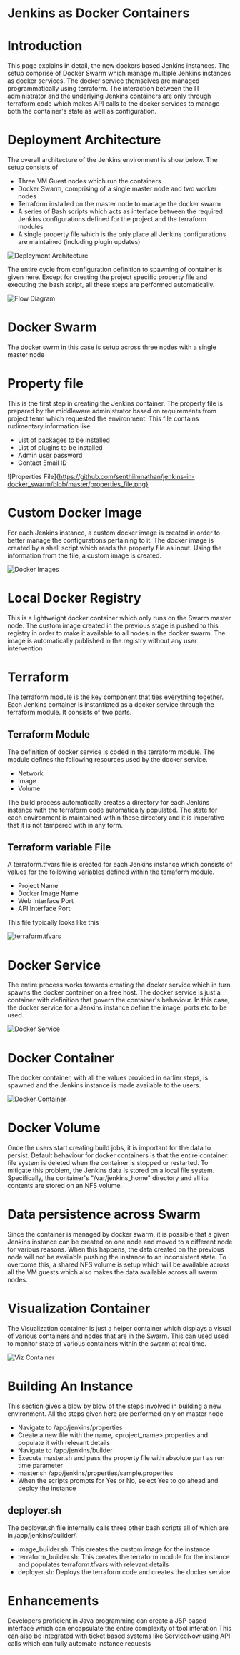 # Jenkins as Docker Containers

# Introduction

This page explains in detail, the new dockers based Jenkins instances. The setup comprise of Docker Swarm which manage multiple Jenkins instances as docker services. The docker service themselves are managed programmatically using terraform. The interaction between the IT administrator and the underlying Jenkins containers are only through terraform code which makes API calls to the docker services to manage both the container's state as well as configuration.

# Deployment Architecture

The overall architecture of the Jenkins environment is show below. The setup consists of

- Three VM Guest nodes which run the containers
- Docker Swarm, comprising of a single master node and two worker nodes
- Terraform installed on the master node to manage the docker swarm 
- A series of Bash scripts which acts as interface between the required Jenkins configurations defined for the project and the terraform modules
- A single property file which is the only place all Jenkins configurations are maintained (including plugin updates)

![Deployment Architecture](https://github.com/senthilmnathan/jenkins-in-docker_swarm/blob/master/deployment_architecture.png)

The entire cycle from configuration definition to spawning of container is given here. Except for creating the project specific property file and executing the bash script, all these steps are performed automatically.

![Flow Diagram](https://github.com/senthilmnathan/jenkins-in-docker_swarm/blob/master/flowchart.png)

# Docker Swarm
The docker swrm in this case is setup across three nodes with a single master node

# Property file
This is the first step in creating the Jenkins container. The property file is prepared by the middleware administrator based on requirements from project team which requested the environment. This file contains rudimentary information like
- List of packages to be installed
- List of plugins to be installed
- Admin user password
- Contact Email ID

![Properties File]{https://github.com/senthilmnathan/jenkins-in-docker_swarm/blob/master/properties_file.png}

# Custom Docker Image
For each Jenkins instance, a custom docker image is created in order to better manage the configurations pertaining to it. The docker image is created by a shell script which reads the property file as input. Using the information from the file, a custom image is created.

![Docker Images](https://github.com/senthilmnathan/jenkins-in-docker_swarm/blob/master/docker_image.png)

# Local Docker Registry
This is a lightweight docker container which only runs on the Swarm master node. The custom image created in the previous stage is pushed to this registry in order to make it available to all nodes in the docker swarm. The image is automatically published in the registry without any user intervention

# Terraform
The terraform module is the key component that ties everything together. Each Jenkins container is instantiated as a docker service through the terraform module. It consists of two parts.

## Terraform Module
The definition of docker service is coded in the terraform module. The module defines the following resources used by the docker service.

- Network
- Image
- Volume

The build process automatically creates a directory for each Jenkins instance with the terraform code automatically populated. The state for each environment is maintained within these directory and it is imperative that it is not tampered with in any form.

## Terraform variable File
A terraform.tfvars file is created for each Jenkins instance which consists of values for the following variables defined within the terraform module.

- Project Name
- Docker Image Name
- Web Interface Port
- API Interface Port

This file typically looks like this

![terraform.tfvars](https://github.com/senthilmnathan/jenkins-in-docker_swarm/blob/master/tfvars_file.png)

# Docker Service
The entire process works towards creating the docker service which in turn spawns the docker container on a free host. The docker service is just a container with definition that govern the container's behaviour. In this case, the docker service for a Jenkins instance define the image, ports etc to be used.

![Docker Service](https://github.com/senthilmnathan/jenkins-in-docker_swarm/blob/master/docker_service.png)

# Docker Container
The docker container, with all the values provided in earlier steps, is spawned and the Jenkins instance is made available to the users. 

![Docker Container](https://github.com/senthilmnathan/jenkins-in-docker_swarm/blob/master/docker_container.png)

# Docker Volume
Once the users start creating build jobs, it is important for the data to persist. Default behaviour for docker containers is that the entire container file system is deleted when the container is stopped or restarted. To mitigate this problem, the Jenkins data is stored on a local file system. Specifically, the container's "/var/jenkins_home" directory and all its contents are stored on an NFS volume.

# Data persistence across Swarm
Since the container is managed by docker swarm, it is possible that a given Jenkins instance can be created on one node and moved to a different node for various reasons. When this happens, the data created on the previous node will not be available pushing the instance to an inconsistent state. To overcome this, a shared NFS volume is setup which will be available across all the VM guests which also makes the data available across all swarm nodes.

# Visualization Container
The Visualization container is just a helper container which displays a visual of various containers and nodes that are in the Swarm. This can used used to monitor state of various containers within the swarm at real time.

![Viz Container](https://github.com/senthilmnathan/jenkins-in-docker_swarm/blob/master/docker_viz.png)

# Building An Instance
This section gives a blow by blow of the steps involved in building a new environment. All the steps given here are performed only on master node
- Navigate to /app/jenkins/properties
- Create a new file with the name, <project_name>.properties and populate it with relevant details
- Navigate to /app/jenkins/builder
- Execute master.sh and pass the property file with absolute part as run time parameter
- master.sh /app/jenkins/properties/sample.properties
- When the scripts prompts for Yes or No, select Yes to go ahead and deploy the instance

## deployer.sh
The deployer.sh file internally calls three other bash scripts all of which are in /app/jenkins/builder/.
- image_builder.sh: This creates the custom image for the instance
- terraform_builder.sh: This creates the terraform module for the instance and populates terraform.tfvars with relevant details
- deployer.sh: Deploys the terraform code and creates the docker service

# Enhancements
Developers proficient in Java programming can create a JSP based interface which can encapsulate the entire complexity of tool interation
This can also be integrated with ticket based systems like ServiceNow using API calls which can fully automate instance requests


